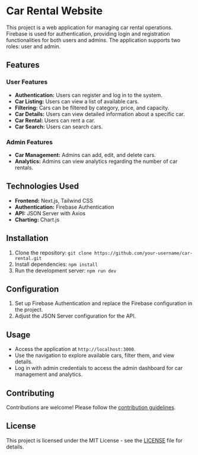 # Car Rental Website

This project is a web application for managing car rental operations. Firebase is used for authentication, providing login and registration functionalities for both users and admins. The application supports two roles: user and admin.

## Features

### User Features

- **Authentication:** Users can register and log in to the system.
- **Car Listing:** Users can view a list of available cars.
- **Filtering:** Cars can be filtered by category, price, and capacity.
- **Car Details:** Users can view detailed information about a specific car.
- **Car Rental:** Users can rent a car.
- **Car Search:** Users can search cars.

### Admin Features

- **Car Management:** Admins can add, edit, and delete cars.
- **Analytics:** Admins can view analytics regarding the number of car rentals.

## Technologies Used

- **Frontend:** Next.js, Tailwind CSS
- **Authentication:** Firebase Authentication
- **API:** JSON Server with Axios
- **Charting:** Chart.js

## Installation

1. Clone the repository: `git clone https://github.com/your-username/car-rental.git`
2. Install dependencies: `npm install`
3. Run the development server: `npm run dev`

## Configuration

1. Set up Firebase Authentication and replace the Firebase configuration in the project.
2. Adjust the JSON Server configuration for the API.

## Usage

- Access the application at `http://localhost:3000`.
- Use the navigation to explore available cars, filter them, and view details.
- Log in with admin credentials to access the admin dashboard for car management and analytics.

## Contributing

Contributions are welcome! Please follow the [contribution guidelines](CONTRIBUTING.md).

## License

This project is licensed under the MIT License - see the [LICENSE](LICENSE) file for details.
